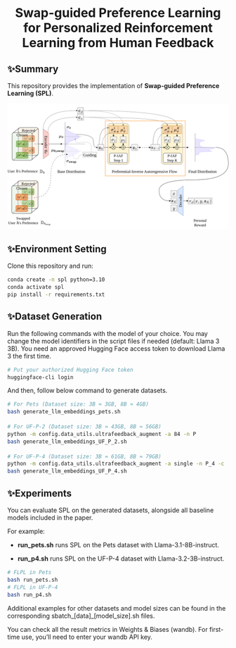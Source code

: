 <h1 align="center">Swap-guided Preference Learning for Personalized Reinforcement Learning from Human Feedback</h1>
<h2 align="center"></h2>

## ✨Summary
This repository provides the implementation of **Swap-guided Preference Learning (SPL)**.

<p align="center">
  <img src="fig/spl.png" alt="Overview of SPL" width="1000"/>
</p>

## ✨Environment Setting
Clone this repository and run:

```bash
conda create -n spl python=3.10
conda activate spl
pip install -r requirements.txt
```
## ✨Dataset Generation
Run the following commands with the model of your choice.
You may change the model identifiers in the script files if needed (default: Llama 3 3B).
You need an approved Hugging Face access token to download Llama 3 the first time.
```bash
# Put your authorized Hugging Face token
huggingface-cli login
```

And then, follow below command to generate datasets.
```bash
# For Pets (Dataset size: 3B ≈ 3GB, 8B ≈ 4GB)
bash generate_llm_embeddings_pets.sh

# For UF-P-2 (Dataset size: 3B ≈ 43GB, 8B ≈ 56GB)
python -m config.data_utils.ultrafeedback_augment -a 84 -n P
bash generate_llm_embeddings_UF_P_2.sh

# For UF-P-4 (Dataset size: 3B ≈ 61GB, 8B ≈ 79GB)
python -m config.data_utils.ultrafeedback_augment -a single -n P_4 -c
bash generate_llm_embeddings_UF_P_4.sh

```

## ✨Experiments

You can evaluate SPL on the generated datasets, alongside all baseline models included in the paper.

For example:

- **run_pets.sh** runs SPL on the Pets dataset with Llama-3.1-8B-instruct.

- **run_p4.sh** runs SPL on the UF-P-4 dataset with Llama-3.2-3B-instruct.
```bash
# FLPL in Pets
bash run_pets.sh
# FLPL in UF-P-4
bash run_p4.sh 
```
Additional examples for other datasets and model sizes can be found in the corresponding sbatch_[data]_[model_size].sh files.

You can check all the result metrics in Weights & Biases (wandb).
For first-time use, you’ll need to enter your wandb API key.